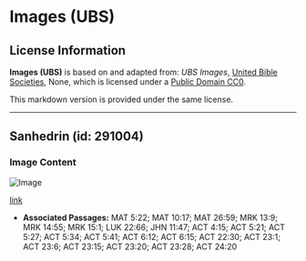 # Images (UBS)

## License Information

**Images (UBS)** is based on and adapted from: _UBS Images_, [United Bible Societies](https://unitedbiblesocieties.org/), None, which is licensed under a [Public Domain CC0](https://creativecommons.org/public-domain/cc0/).

This markdown version is provided under the same license.



--------------------------------

## Sanhedrin (id: 291004)

### Image Content

![Image](https://cdn.aquifer.bible/aquifer-content/resources/Media/WEB-0788_sanhedrin.jpg)

[link](https://cdn.aquifer.bible/aquifer-content/resources/Media/WEB-0788_sanhedrin.jpg)

* **Associated Passages:** MAT 5:22; MAT 10:17; MAT 26:59; MRK 13:9; MRK 14:55; MRK 15:1; LUK 22:66; JHN 11:47; ACT 4:15; ACT 5:21; ACT 5:27; ACT 5:34; ACT 5:41; ACT 6:12; ACT 6:15; ACT 22:30; ACT 23:1; ACT 23:6; ACT 23:15; ACT 23:20; ACT 23:28; ACT 24:20

